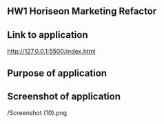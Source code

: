 ## HW1 Horiseon Marketing Refactor

## Link to application
http://127.0.0.1:5500/index.html

## Purpose of application

## Screenshot of application 
/Screenshot (10).png

